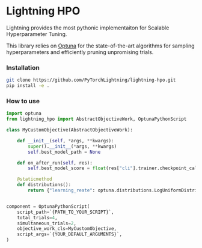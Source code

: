 # Lightning HPO

Lightning provides the most pythonic implementaiton for Scalable Hyperparameter Tuning.

This library relies on [Optuna](https://optuna.readthedocs.io/en/stable/) for the state-of-the-art algorithms for sampling hyperparameters and efficiently pruning unpromising trials.

### Installation

```bash
git clone https://github.com/PyTorchLightning/lightning-hpo.git
pip install -e .
```

### How to use


```py
import optuna
from lightning_hpo import AbstractObjectiveWork, OptunaPythonScript

class MyCustomObjective(AbstractObjectiveWork):

    def __init__(self, *args, **kwargs):
        super().__init__(*args, **kwargs)
        self.best_model_path = None

    def on_after_run(self, res):
        self.best_model_score = float(res["cli"].trainer.checkpoint_callback.best_model_score)

    @staticmethod
    def distributions():
        return {"learning_reate": optuna.distributions.LogUniformDistribution(0.0001, 0.1)}


component = OptunaPythonScript(
    script_path=`{PATH_TO_YOUR_SCRIPT}`,
    total_trials=4,
    simultaneous_trials=2,
    objective_work_cls=MyCustomObjective,
    script_args=`{YOUR_DEFAULT_ARGUMENTS}`,
)
```

